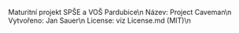 Maturitní projekt SPŠE a VOŠ Pardubice\n
Název: Project Caveman\n
Vytvořeno: Jan Sauer\n
License: viz License.md (MIT)\n
